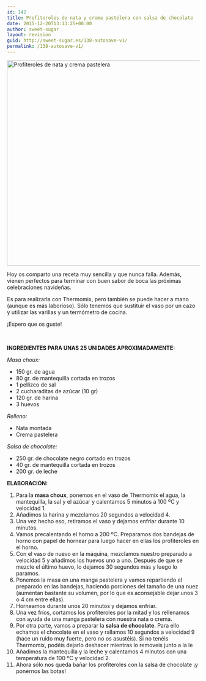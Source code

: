 ```yaml
---
id: 142
title: Profiteroles de nata y crema pastelera con salsa de chocolate
date: 2015-12-20T13:13:25+00:00
author: sweet-sugar
layout: revision
guid: http://sweet-sugar.es/138-autosave-v1/
permalink: /138-autosave-v1/
---
```

[<img class="alignnone size-full wp-image-139" src="http://sweet-sugar.es/wp-content/uploads/2015/12/profiteroles-sweet-sugar-blog.jpg" alt="Profiteroles de nata y crema pastelera" width="700" height="535" srcset="http://sweet-sugar.es/wp-content/uploads/2015/12/profiteroles-sweet-sugar-blog.jpg 700w, http://sweet-sugar.es/wp-content/uploads/2015/12/profiteroles-sweet-sugar-blog-300x229.jpg 300w" sizes="(max-width: 700px) 100vw, 700px" />](http://sweet-sugar.es/wp-content/uploads/2015/12/profiteroles-sweet-sugar-blog.jpg)

Hoy os comparto una receta muy sencilla y que nunca falla. Además, vienen perfectos para terminar con buen sabor de boca las próximas celebraciones navideñas.

Es para realizarla con Thermomix, pero también se puede hacer a mano (aunque es más laborioso). Sólo tenemos que sustituir el vaso por un cazo y utilizar las varillas y un termómetro de cocina.

¡Espero que os guste!

&nbsp;

**INGREDIENTES PARA UNAS 25 UNIDADES APROXIMADAMENTE:**

_Masa choux:_

  * 150 gr. de agua
  * 80 gr. de mantequilla cortada en trozos
  * 1 pellizco de sal
  * 2 cucharaditas de azúcar (10 gr)
  * 120 gr. de harina
  * 3 huevos

_Relleno:_

  * Nata montada
  * Crema pastelera

_Salsa de chocolate:_

  * 250 gr. de chocolate negro cortado en trozos
  * 40 gr. de mantequilla cortada en trozos
  * 200 gr. de leche

**ELABORACIÓN:**

  1. Para la **masa choux**, ponemos en el vaso de Thermomix el agua, la mantequilla, la sal y el azúcar y calentamos 5 minutos a 100 ºC y velocidad 1.
  2. Añadimos la harina y mezclamos 20 segundos a velocidad 4.
  3. Una vez hecho eso, retiramos el vaso y dejamos enfriar durante 10 minutos.
  4. Vamos precalentando el horno a 200 ºC. Preparamos dos bandejas de horno con papel de hornear para luego hacer en ellas los profiteroles en el horno.
  5. Con el vaso de nuevo en la máquina, mezclamos nuestro preparado a velocidad 5 y añadimos los huevos uno a uno. Después de que se mezcle el último huevo, lo dejamos 30 segundos más y luego lo paramos.
  6. Ponemos la masa en una manga pastelera y vamos repartiendo el preparado en las bandejas, haciendo porciones del tamaño de una nuez (aumentan bastante su volumen, por lo que es aconsejable dejar unos 3 o 4 cm entre ellas).
  7. Horneamos durante unos 20 minutos y dejamos enfriar.
  8. Una vez fríos, cortamos los profiteroles por la mitad y los rellenamos con ayuda de una manga pastelera con nuestra nata o crema.
  9. Por otra parte, vamos a preparar la **salsa de chocolate**. Para ello echamos el chocolate en el vaso y rallamos 10 segundos a velocidad 9 (hace un ruido muy fuerte, pero no os asustéis). Si no tenéis Thermomix, podéis dejarlo deshacer mientras lo removeis junto a la le
 10. Añadimos la mantequilla y la leche y calentamos 4 minutos con una temperatura de 100 ºC y velocidad 2.
 11. Ahora sólo nos queda bañar los profiteroles con la salsa de chocolate ¡y ponernos las botas!